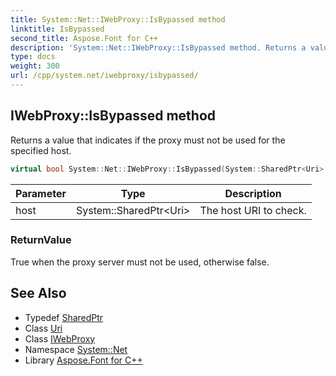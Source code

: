 ```yaml
---
title: System::Net::IWebProxy::IsBypassed method
linktitle: IsBypassed
second_title: Aspose.Font for C++
description: 'System::Net::IWebProxy::IsBypassed method. Returns a value that indicates if the proxy must not be used for the specified host in C++.'
type: docs
weight: 300
url: /cpp/system.net/iwebproxy/isbypassed/
---
```

## IWebProxy::IsBypassed method


Returns a value that indicates if the proxy must not be used for the specified host.

```cpp
virtual bool System::Net::IWebProxy::IsBypassed(System::SharedPtr<Uri> host)=0
```


| Parameter | Type | Description |
| --- | --- | --- |
| host | System::SharedPtr\<Uri\> | The host URI to check. |

### ReturnValue

True when the proxy server must not be used, otherwise false.

## See Also

* Typedef [SharedPtr](../../../system/sharedptr/)
* Class [Uri](../../../system/uri/)
* Class [IWebProxy](../)
* Namespace [System::Net](../../)
* Library [Aspose.Font for C++](../../../)
